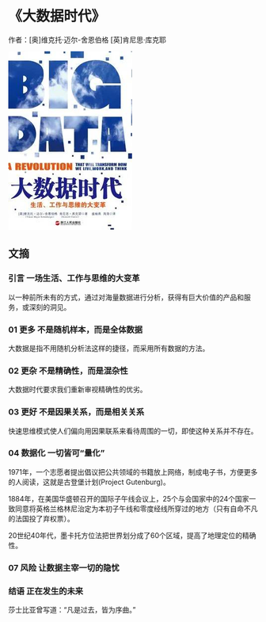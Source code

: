 # 《大数据时代》

作者：[奥]维克托·迈尔-舍恩伯格 [英]肯尼思·库克耶

![](images/20250617191215.jpg)
## 文摘

### 引言 一场生活、工作与思维的大变革

以一种前所未有的方式，通过对海量数据进行分析，获得有巨大价值的产品和服务，或深刻的洞见。

### 01 更多 不是随机样本，而是全体数据

大数据是指不用随机分析法这样的捷径，而采用所有数据的方法。

### 02 更杂 不是精确性，而是混杂性

大数据时代要求我们重新审视精确性的优劣。

### 03 更好 不是因果关系，而是相关关系

快速思维模式使人们偏向用因果联系来看待周围的一切，即使这种关系并不存在。

### 04 数据化 一切皆可“量化”

1971年，一个志愿者提出倡议把公共领域的书籍放上网络，制成电子书，方便更多的人阅读，这就是古登堡计划(Project Gutenburg)。

1884年，在美国华盛顿召开的国际子午线会议上，25个与会国家中的24个国家一致同意将英格兰格林尼治定为本初子午线和零度经线所穿过的地方（只有自命不凡的法国投了弃权票）。

20世纪40年代，墨卡托方位法把世界划分成了60个区域，提高了地理定位的精确性。

### 07 风险 让数据主宰一切的隐忧

### 结语 正在发生的未来

莎士比亚曾写道：“凡是过去，皆为序曲。”
